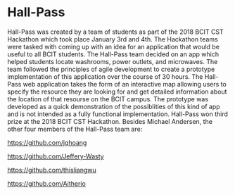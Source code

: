 # Hall-Pass
Hall-Pass was created by a team of students as part of the 2018 BCIT CST Hackathon which took place January 3rd and 4th.
The Hackathon teams were tasked with coming up with an idea for an application that would be useful to all BCIT students.
The Hall-Pass team decided on an app which helped students locate washrooms, power outlets, and microwaves.
The team followed the principles of agile development to create a prototype implementation of this application over the course of 30 hours.
The Hall-Pass web application takes the form of an interactive map allowing users to specify the resource they are looking for 
and get detailed information about the location of that resourse on the BCIT campus.
The prototype was developed as a quick demonstration of the possiblities of this kind of app and is not intended as a fully functional 
implementation. 
Hall-Pass won third prize at the 2018 BCIT CST Hackathon.
Besides Michael Andersen, the other four members of the Hall-Pass team are:

https://github.com/jqhoang

https://github.com/Jeffery-Wasty

https://github.com/thisliangwu

https://github.com/Aitherio

